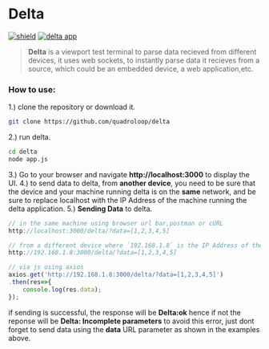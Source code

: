 # Delta

[![shield](https://img.shields.io/badge/version-v.1-brightgreen.svg)](https://github.com/quadroloop/delta)
[![delta app](https://quadroloop.github.io/bobaux/delta.png)](https://github.com/quadroloop/delta)
> __Delta__ is a viewport test terminal to parse data recieved from different devices, it uses web sockets, to instantly parse data it recieves from a source, which could be an embedded device, a web application,etc.

### How to use:
1.) clone the repository or download it.
```sh
git clone https://github.com/quadroloop/delta
```
2.) run delta.
``` sh
cd delta
node app.js
```
3.) Go to your browser and navigate __http://localhost:3000__ to display the UI.
4.) to send data to delta, from __another device__, you need to be sure that the device and your machine running delta is on the __same__ network, and be sure to replace localhost with the IP Address of the machine running the delta application. 
5.) __Sending Data__ to delta.
```js
// in the same machine using browser url bar,postman or cURL
http://localhost:3000/delta/?data=[1,2,3,4,5]

// from a different device where `192.168.1.8` is the IP Address of the computer running delta.
http://192.168.1.8:3000/delta/?data=[1,2,3,4,5]

// via js using axios
axios.get('http://192.168.1.8:3000/delta/?data=[1,2,3,4,5]')
.then(res=>{
    console.log(res.data);
});

```

if sending is successful, the response will be __Delta:ok__ hence if not the reponse will be __Delta: Incomplete parameters__ to avoid this error, just dont forget to send data using the __data__ URL parameter as shown in the examples above.


